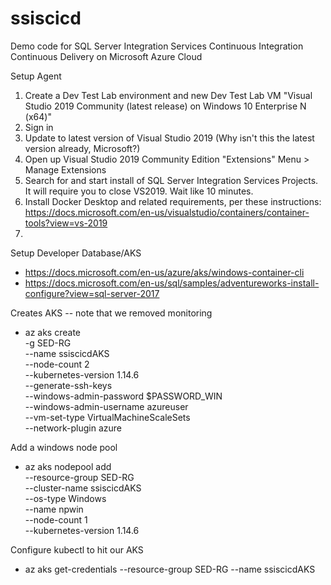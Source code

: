 # ssiscicd
Demo code for SQL Server Integration Services Continuous Integration Continuous Delivery on Microsoft Azure Cloud


Setup Agent
1. Create a Dev Test Lab environment and new Dev Test Lab VM "Visual Studio 2019 Community (latest release) on Windows 10 Enterprise N (x64)"
1. Sign in
1. Update to latest version of Visual Studio 2019 (Why isn't this the latest version already, Microsoft?)
1. Open up Visual Studio 2019 Community Edition "Extensions" Menu > Manage Extensions
1. Search for and start install of SQL Server Integration Services Projects. It will require you to close VS2019. Wait like 10 minutes.
1. Install Docker Desktop and related requirements, per these instructions: https://docs.microsoft.com/en-us/visualstudio/containers/container-tools?view=vs-2019
1. 


Setup Developer Database/AKS
- https://docs.microsoft.com/en-us/azure/aks/windows-container-cli
- https://docs.microsoft.com/en-us/sql/samples/adventureworks-install-configure?view=sql-server-2017

Creates AKS -- note that we removed monitoring
- az aks create \
    -g SED-RG \
    --name ssiscicdAKS \
    --node-count 2 \
    --kubernetes-version 1.14.6 \
    --generate-ssh-keys \
    --windows-admin-password $PASSWORD_WIN \
    --windows-admin-username azureuser \
    --vm-set-type VirtualMachineScaleSets \
    --network-plugin azure

Add a windows node pool
-	az aks nodepool add \
    --resource-group SED-RG \
    --cluster-name ssiscicdAKS \
    --os-type Windows \
    --name npwin \
    --node-count 1 \
    --kubernetes-version 1.14.6 
    
Configure kubectl to hit our AKS
- az aks get-credentials --resource-group SED-RG --name ssiscicdAKS


	
